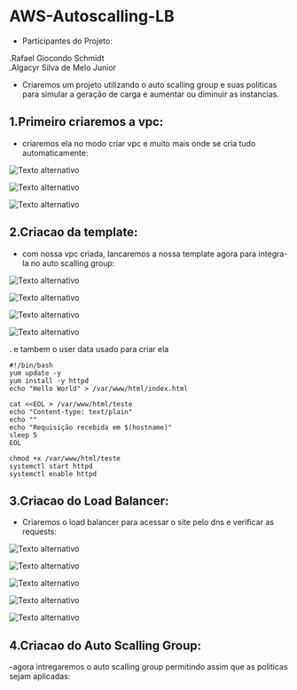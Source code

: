 # AWS-Autoscalling-LB  

- Participantes do Projeto:

.Rafael Giocondo Schmidt<br>
.Algacyr Silva de Melo Junior

- Criaremos um projeto utilizando o auto scalling group e suas politicas para simular a geração de carga e aumentar ou diminuir as instancias.

## 1.Primeiro criaremos a vpc:

- criaremos ela no modo criar vpc e muito mais onde se cria tudo automaticamente:

![Texto alternativo](/Prints-Project-2/vpc-00.png)

![Texto alternativo](/Prints-Project-2/vpc-01.png)

![Texto alternativo](/Prints-Project-2/vpc-02.png)

## 2.Criacao da template:

- com nossa vpc criada, lancaremos a nossa template agora para integra-la no auto scalling group:

![Texto alternativo](/Prints-Project-2/templates-00.png)

![Texto alternativo](/Prints-Project-2/template-01.png)

![Texto alternativo](/Prints-Project-2/template-02.png)

![Texto alternativo](/Prints-Project-2/templates-03.png)

. e tambem o user data usado para criar ela
 
```
#!/bin/bash
yum update -y
yum install -y httpd
echo "Hello World" > /var/www/html/index.html
 
cat <<EOL > /var/www/html/teste
echo "Content-type: text/plain"
echo ""
echo "Requisição recebida em $(hostname)"
sleep 5
EOL
 
chmod +x /var/www/html/teste
systemctl start httpd
systemctl enable httpd
```


## 3.Criacao do Load Balancer:

- Criaremos o load balancer para acessar o site pelo dns e verificar as requests:

![Texto alternativo](/Prints-Project-2/elb-00.png)

![Texto alternativo](/Prints-Project-2/elb-01.png)

![Texto alternativo](/Prints-Project-2/elb-02.png)

![Texto alternativo](/Prints-Project-2/elb-03.png)

![Texto alternativo](/Prints-Project-2/elb-04.png)

## 4.Criacao do Auto Scalling Group:

-agora intregaremos o auto scalling group permitindo assim que as politicas sejam aplicadas:

